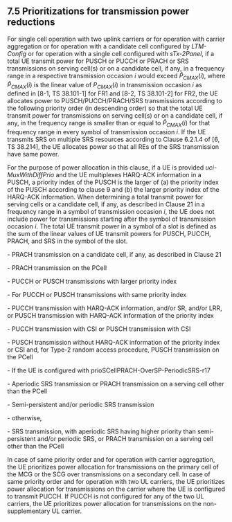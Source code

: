 ## 7.5 Prioritizations for transmission power reductions

For single cell operation with two uplink carriers or for operation with
carrier aggregation or for operation with a candidate cell configured by
*LTM-Config* or for operation with a single cell configured with
*sTx-2Panel*, if a total UE transmit power for PUSCH or PUCCH or PRACH
or SRS transmissions on serving cell(s) or on a candidate cell, if any,
in a frequency range in a respective transmission occasion $i$ would
exceed ${\widehat{P}}_{CMAX}(i)$, where ${\widehat{P}}_{CMAX}(i)$ is the
linear value of $P_{CMAX}(i)$ in transmission occasion $i$ as defined in
\[8-1, TS 38.101-1\] for FR1 and \[8-2, TS 38.101-2\] for FR2, the UE
allocates power to PUSCH/PUCCH/PRACH/SRS transmissions according to the
following priority order (in descending order) so that the total UE
transmit power for transmissions on serving cell(s) or on a candidate
cell, if any, in the frequency range is smaller than or equal to
${\widehat{P}}_{CMAX}(i)$ for that frequency range in every symbol of
transmission occasion $i$. If the UE transmits SRS on multiple SRS
resources according to Clause 6.2.1.4 of \[6, TS 38.214\], the UE
allocates power so that all REs of the SRS transmission have same power.

For the purpose of power allocation in this clause, if a UE is provided
*uci-MuxWithDiffPrio* and the UE multiplexes HARQ-ACK information in a
PUSCH, a priority index of the PUSCH is the larger of (a) the priority
index of the PUSCH according to clause 9 and (b) the larger priority
index of the HARQ-ACK information. When determining a total transmit
power for serving cells or a candidate cell, if any, as described in
Clause 21 in a frequency range in a symbol of transmission occasion $i$,
the UE does not include power for transmissions starting after the
symbol of transmission occasion $i$. The total UE transmit power in a
symbol of a slot is defined as the sum of the linear values of UE
transmit powers for PUSCH, PUCCH, PRACH, and SRS in the symbol of the
slot.

\- PRACH transmission on a candidate cell, if any, as described in
Clause 21

\- PRACH transmission on the PCell

\- PUCCH or PUSCH transmissions with larger priority index

\- For PUCCH or PUSCH transmissions with same priority index

\- PUCCH transmission with HARQ-ACK information, and/or SR, and/or LRR,
or PUSCH transmission with HARQ-ACK information of the priority index

\- PUCCH transmission with CSI or PUSCH transmission with CSI

\- PUSCH transmission without HARQ-ACK information of the priority index
or CSI and, for Type-2 random access procedure, PUSCH transmission on
the PCell

\- If the UE is configured with prioSCellPRACH-OverSP-PeriodicSRS-r17

\- Aperiodic SRS transmission or PRACH transmission on a serving cell
other than the PCell

\- Semi-persistent and/or periodic SRS transmission

\- otherwise,

\- SRS transmission, with aperiodic SRS having higher priority than
semi-persistent and/or periodic SRS, or PRACH transmission on a serving
cell other than the PCell

In case of same priority order and for operation with carrier
aggregation, the UE prioritizes power allocation for transmissions on
the primary cell of the MCG or the SCG over transmissions on a secondary
cell. In case of same priority order and for operation with two UL
carriers, the UE prioritizes power allocation for transmissions on the
carrier where the UE is configured to transmit PUCCH. If PUCCH is not
configured for any of the two UL carriers, the UE prioritizes power
allocation for transmissions on the non-supplementary UL carrier.